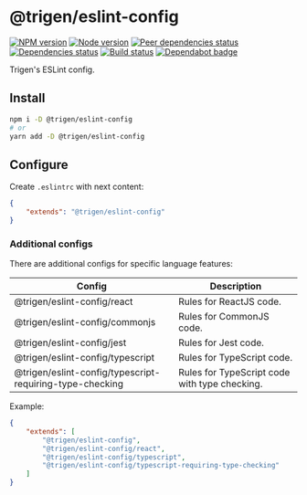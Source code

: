 # @trigen/eslint-config

[![NPM version][npm]][npm-url]
[![Node version][node]][node-url]
[![Peer dependencies status][peer-deps]][peer-deps-url]
[![Dependencies status][deps]][deps-url]
[![Build status][build]][build-url]
[![Dependabot badge][dependabot]][dependabot-url]

[npm]: https://img.shields.io/npm/v/%40trigen/eslint-config.svg
[npm-url]: https://npmjs.com/package/@trigen/eslint-config

[node]: https://img.shields.io/node/v/%40trigen/eslint-config.svg
[node-url]: https://nodejs.org

[peer-deps]: https://david-dm.org/TrigenSoftware/scripts/peer-status.svg?path=packages/eslint-config
[peer-deps-url]: https://david-dm.org/TrigenSoftware/scripts?type=peer&path=packages/eslint-config

[deps]: https://david-dm.org/TrigenSoftware/scripts.svg?path=packages/eslint-config
[deps-url]: https://david-dm.org/TrigenSoftware/scripts?path=packages/eslint-config

[build]: http://img.shields.io/travis/com/TrigenSoftware/scripts.svg
[build-url]: https://travis-ci.com/TrigenSoftware/scripts

[dependabot]: https://api.dependabot.com/badges/status?host=github&repo=TrigenSoftware/scripts
[dependabot-url]: https://dependabot.com/

Trigen's ESLint config.

## Install

```bash
npm i -D @trigen/eslint-config
# or
yarn add -D @trigen/eslint-config
```

## Configure

Create `.eslintrc` with next content:

```json
{
    "extends": "@trigen/eslint-config"
}
```

### Additional configs

There are additional configs for specific language features:

| Config | Description |
|--------|-------------|
| @trigen/eslint-config/react | Rules for ReactJS code. |
| @trigen/eslint-config/commonjs | Rules for CommonJS code. |
| @trigen/eslint-config/jest | Rules for Jest code. |
| @trigen/eslint-config/typescript | Rules for TypeScript code. |
| @trigen/eslint-config/typescript-requiring-type-checking | Rules for TypeScript code with type checking. |

Example:

```json
{
    "extends": [
        "@trigen/eslint-config",
        "@trigen/eslint-config/react",
        "@trigen/eslint-config/typescript",
        "@trigen/eslint-config/typescript-requiring-type-checking"
    ]
}
```
